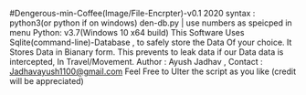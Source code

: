 ﻿#Dengerous-min-Coffee(Image/File-Encrpter)-v0.1 2020
syntax : python3(or python if on windows) den-db.py | use numbers as speicped in menu
Python: v3.7(Windows 10 x64 build)
This Software Uses Sqlite(command-line)-Database ,
to safely store the Data Of your choice.
It Stores Data in Bianary form.
This prevents to leak data if our Data data is intercepted,
In Travel/Movement.
Author : Ayush Jadhav , Contact : Jadhavayush1100@gmail.com
Feel Free to Ulter the script as you  like (credit will be appreciated)
